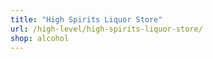 ```yaml
---
title: "High Spirits Liquor Store"
url: /high-level/high-spirits-liquor-store/
shop: alcohol
---
```

